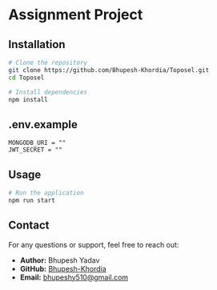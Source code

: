 # Assignment Project

## Installation
```sh
# Clone the repository
git clone https://github.com/Bhupesh-Khordia/Toposel.git
cd Toposel

# Install dependencies
npm install
```

## .env.example
```
MONGODB_URI = ""
JWT_SECRET = ""
```

## Usage
```sh
# Run the application
npm run start
```

## Contact
For any questions or support, feel free to reach out:
- **Author:** Bhupesh Yadav
- **GitHub:** [Bhupesh-Khordia](https://github.com/Bhupesh-Khordia)
- **Email:** [bhupeshy510@gmail.com](mailto:bhupeshy510@gmail.com)

